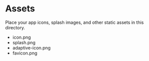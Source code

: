 # Assets

Place your app icons, splash images, and other static assets in this directory.

- icon.png
- splash.png
- adaptive-icon.png
- favicon.png 